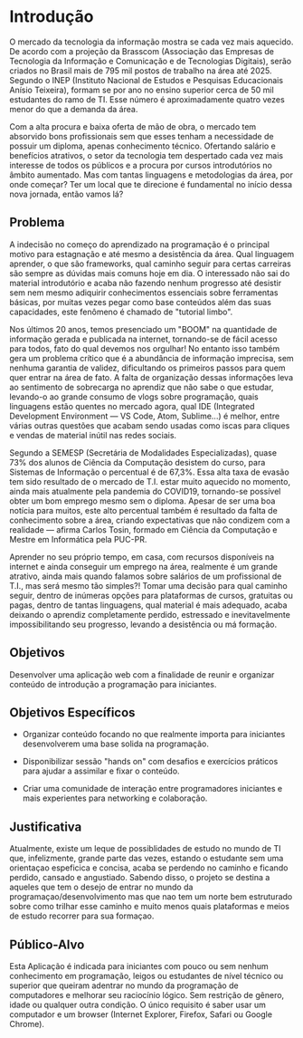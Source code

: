 # Introdução
O mercado da tecnologia da informação mostra se cada vez mais aquecido. De acordo com a projeção da Brasscom (Associação das Empresas de Tecnologia da Informação e Comunicação e de Tecnologias Digitais), serão criados no Brasil mais de 795 mil postos de trabalho na área até 2025. Segundo o INEP (Instituto Nacional de Estudos e Pesquisas Educacionais Anísio Teixeira), formam se por ano no ensino superior cerca de 50 mil estudantes do ramo de TI. Esse número é aproximadamente quatro vezes menor do que a demanda da área.

Com a alta procura e baixa oferta de mão de obra, o mercado tem absorvido bons profissionais sem que esses tenham a necessidade de possuir um diploma, apenas conhecimento técnico. Ofertando salário e benefícios atrativos, o setor da tecnologia tem despertado cada vez mais interesse de todos os públicos e a procura por cursos introdutórios no âmbito aumentado. Mas com tantas linguagens e metodologias da área, por onde começar? Ter um local que te direcione é fundamental no início dessa nova jornada, então vamos lá?



## Problema

A indecisão no começo do aprendizado na programação é o principal motivo para estagnação e até mesmo a desistência da área. Qual linguagem aprender, o que são frameworks, qual caminho seguir para certas carreiras são sempre as dúvidas mais comuns hoje em dia. O interessado não sai do material introdutório e acaba não fazendo nenhum progresso até desistir sem nem mesmo adiquirir conhecimentos essenciais sobre ferramentas básicas, por muitas vezes pegar como base conteúdos além das suas capacidades, este fenômeno é chamado de "tutorial limbo".

Nos últimos 20 anos, temos presenciado um "BOOM" na quantidade de informação gerada e publicada na internet, tornando-se de fácil acesso para todos, fato do qual devemos nos orgulhar! No entanto isso também gera um problema crítico que é a abundância de informação imprecisa, sem nenhuma garantia de validez, dificultando os primeiros passos para quem quer entrar na área de fato. A falta de organização dessas informações leva ao sentimento de sobrecarga no aprendiz que não sabe o que estudar, levando-o ao grande consumo de vlogs sobre programação, quais linguagens estão quentes no mercado agora, qual IDE (Integrated Development Environment — VS Code, Atom, Sublime...) é melhor, entre várias outras questões que acabam sendo usadas como iscas para cliques e vendas de material inútil nas redes sociais.

Segundo a SEMESP (Secretária de Modalidades Especializadas), quase 73% dos alunos de Ciência da Computação desistem do curso, para Sistemas de Informação o percentual é de 67,3%. Essa alta taxa de evasão tem sido resultado de o mercado de T.I. estar muito aquecido no momento, ainda mais atualmente pela pandemia do COVID19, tornando-se possível obter um bom emprego mesmo sem o diploma. Apesar de ser uma boa notícia para muitos, este alto percentual também é resultado da falta de conhecimento sobre a área, criando expectativas que não condizem com a realidade — afirma Carlos Tosin, formado em Ciência da Computação e Mestre em Informática pela PUC-PR.

Aprender no seu próprio tempo, em casa, com recursos disponíveis na internet e ainda conseguir um emprego na área, realmente é um grande atrativo, ainda mais quando falamos sobre salários de um profissional de T.I., mas será mesmo tão simples?! Tomar uma decisão para qual caminho seguir, dentro de inúmeras opções para plataformas de cursos, gratuitas ou pagas, dentro de tantas linguagens, qual material é mais adequado, acaba deixando o aprendiz completamente perdido, estressado e inevitavelmente impossibilitando seu progresso, levando a desistência ou má formação.

## Objetivos

Desenvolver uma aplicação web com a finalidade de reunir e organizar conteúdo de introdução a programação para iniciantes.  

## Objetivos Específicos

- Organizar conteúdo focando no que realmente importa para iniciantes desenvolverem uma base solida na programação.

- Disponibilizar sessão "hands on" com desafios e exercícios práticos para ajudar a assimilar e fixar o conteúdo.

- Criar uma comunidade de interação entre programadores iniciantes e mais experientes para networking e colaboração.

## Justificativa

 Atualmente, existe um leque de possiblidades de estudo no mundo de TI que, infelizmente, grande parte das vezes, estando o estudante sem uma orientaçao espeficica e concisa, acaba se perdendo no caminho e ficando perdido, cansado e angustiado. Sabendo disso, o projeto se destina a aqueles que tem o desejo de entrar no mundo da programaçao/desenvolvimento mas que nao tem um norte bem estruturado sobre como trilhar esse caminho e muito menos quais plataformas e meios de estudo recorrer para sua formaçao. 

## Público-Alvo

Esta Aplicação é indicada para iniciantes com pouco ou sem nenhum conhecimento em programação, leigos ou estudantes de nível técnico ou superior que queiram adentrar no mundo da programação de computadores e melhorar seu raciocínio lógico. Sem restrição de gênero, idade ou qualquer outra condição. O único requisito é saber usar um computador e um browser (Internet Explorer, Firefox, Safari ou Google Chrome).
